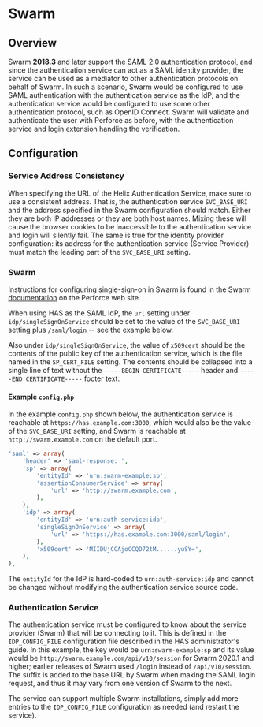 # Swarm

## Overview

Swarm **2018.3** and later support the SAML 2.0 authentication protocol, and
since the authentication service can act as a SAML identity provider, the
service can be used as a mediator to other authentication protocols on behalf of
Swarm. In such a scenario, Swarm would be configured to use SAML authentication
with the authentication service as the IdP, and the authentication service would
be configured to use some other authentication protocol, such as OpenID Connect.
Swarm will validate and authenticate the user with Perforce as before, with the
authentication service and login extension handling the verification.

## Configuration

### Service Address Consistency

When specifying the URL of the Helix Authentication Service, make sure to use a
consistent address. That is, the authentication service `SVC_BASE_URI` and the
address specified in the Swarm configuration should match. Either they are both
IP addresses or they are both host names. Mixing these will cause the browser
cookies to be inaccessible to the authentication service and login will silently
fail. The same is true for the identity provider configuration: its address for
the authentication service (Service Provider) must match the leading part of the
`SVC_BASE_URI` setting.

### Swarm

Instructions for configuring single-sign-on in Swarm is found in the Swarm
[documentation](https://www.perforce.com/manuals/swarm/Content/Swarm/admin-saml_php_config.html)
on the Perforce web site.

When using HAS as the SAML IdP, the `url` setting under
`idp/singleSignOnService` should be set to the value of the `SVC_BASE_URI`
setting plus `/saml/login` -- see the example below.

Also under `idp/singleSignOnService`, the value of `x509cert` should be the
contents of the public key of the authentication service, which is the file
named in the `SP_CERT_FILE` setting. The contents should be collapsed into a
single line of text without the `-----BEGIN CERTIFICATE-----` header and
`-----END CERTIFICATE-----` footer text.

#### Example `config.php`

In the example `config.php` shown below, the authentication service is reachable
at `https://has.example.com:3000`, which would also be the value of the
`SVC_BASE_URI` setting, and Swarm is reachable at `http://swarm.example.com` on
the default port.

```php
'saml' => array(
    'header' => 'saml-response: ',
    'sp' => array(
        'entityId' => 'urn:swarm-example:sp',
        'assertionConsumerService' => array(
            'url' => 'http://swarm.example.com',
        ),
    ),
    'idp' => array(
        'entityId' => 'urn:auth-service:idp',
        'singleSignOnService' => array(
            'url' => 'https://has.example.com:3000/saml/login',
        ),
        'x509cert' => 'MIIDUjCCAjoCCQD72tM......yuSY=',
    ),
),
```

The `entityId` for the IdP is hard-coded to `urn:auth-service:idp` and cannot be
changed without modifying the authentication service source code.

### Authentication Service

The authentication service must be configured to know about the service provider
(Swarm) that will be connecting to it. This is defined in the `IDP_CONFIG_FILE`
configuration file described in the HAS administrator's guide. In this example,
the key would be `urn:swarm-example:sp` and its value would be
`http://swarm.example.com/api/v10/session` for Swarm 2020.1 and higher; earlier
releases of Swarm used `/login` instead of `/api/v10/session`. The suffix is
added to the base URL by Swarm when making the SAML login request, and thus it
may vary from one version of Swarm to the next.

The service can support multiple Swarm installations, simply add more entries to
the `IDP_CONFIG_FILE` configuration as needed (and restart the service).
